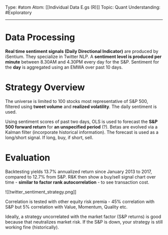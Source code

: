 Type: #atom
Atom: [[Individual Data E.gs (R)]]
Topic: Quant
Understanding: #Exploratory 

----
# Data Processing

**Real time sentiment signals (Daily Directional Indicator)** are produced by iSentium. They specialize in Twitter NLP. A **sentiment level is produced per minute** between 8.30AM and 4.30PM every day for the S&P. Sentiment for the **day** is aggregated using an EMWA over past 10 days.

# Strategy Overview

The universe is limited to 100 stocks most representative of S&P 500, filtered using **tweet volume** and **realized volatility**. The daily sentiment is used. 

Using sentiment scores of past two days, OLS is used to forecast the **S&P 500 forward return** for **an unspecified period** (?). Betas are evolved via a Kalman filter (incorporate historical information). The forecast is used as a long/short signal. If long, buy, if short, sell.

# Evaluation

Backtesting yields 13.7% annualized return since January 2013 to 2017, compared to 12.7% from S&P. R&K then show a buy/sell signal chart over time - **similar to factor rank autocorrelation** - to see transaction cost.

![[twitter_sentiment_strategy.png]]

Correlation is tested with other equity risk premia - 45% correlation with S&P but 5% correlation with Value, Momentum, Quality etc.

Ideally, a strategy uncorrelated with the market factor (S&P returns) is good because that neutralizes market risk. If the S&P is down, your strategy is still working fine (historically).


